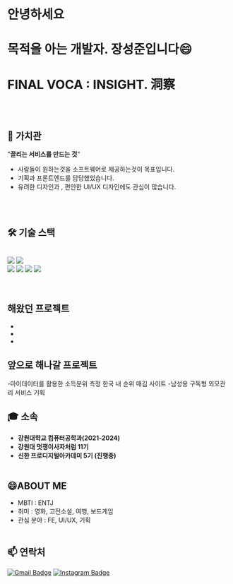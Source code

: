 



  <h1>안녕하세요</h1>
  <h1>목적을 아는 개발자. 장성준입니다😄</h1>




# FINAL VOCA : INSIGHT. 洞察
<br><br>

## 🤔 가치관
"**끌리는 서비스를 만드는 것**"

- 사람들이 원하는것을 소프트웨어로 제공하는것이 목표입니다.
- 기획과 프론트엔드를 담당했었습니다.
- 유려한 디자인과 , 편안한 UI/UX 디자인에도 관심이 많습니다.

<br><br>
  









## 🛠️ 기술 스택
<br>
<div>
  <img src="https://img.shields.io/badge/HTML5-%23E34F26.svg?&style=for-the-badge&logo=html5&logoColor=white" />
  <img src="https://img.shields.io/badge/CSS3-%231572B6.svg?&style=for-the-badge&logo=css3&logoColor=white" />
  <br>
  <img src="https://img.shields.io/badge/JavaScript-%23F7DF1E.svg?&style=for-the-badge&logo=javascript&logoColor=black" />
  <img src="https://img.shields.io/badge/Python-%233776AB.svg?&style=for-the-badge&logo=python&logoColor=white" />
  <img src="https://img.shields.io/badge/C++-%2300599C.svg?&style=for-the-badge&logo=c%2B%2B&logoColor=white" />
  <img src="https://img.shields.io/badge/Figma-%2300599C.svg?&style=for-the-badge&logo=c%2B%2B&logoColor=white" />
</div>
<br><br>

## 해왔던 프로젝트
-
-
-





## 앞으로 해나갈 프로젝트
-마이데이터를 활용한 소득분위 측정 한국 내 순위 매김 사이트
-남성용 구독형 외모관리 서비스 기획 








## 🎓 소속

- **강원대학교 컴퓨터공학과(2021-2024)**
- **강원대 멋쟁이사자처럼 11기**
- **신한 프로디지털아카데미 5기 (진행중)**
<br><br>


## 😄ABOUT ME

- MBTI : ENTJ
- 취미 : 영화, 고전소설, 여행, 보드게임
- 관심 분야 : FE, UI/UX, 기획 
<br><br>


## 📫 연락처

[![Gmail Badge](https://img.shields.io/badge/-betatest0710@gmail.com-D14836?style=flat-square&logo=Gmail&logoColor=white&link=mailto:betatest0710@gmail.com)](mailto:betatest0710@gmail.com)
[![Instagram Badge](https://img.shields.io/badge/-_J2Jayy-E4405F?style=flat-square&logo=Instagram&logoColor=white&link=https://www.instagram.com/j2jayyy/)](https://www.instagram.com/j2jayyy/)
